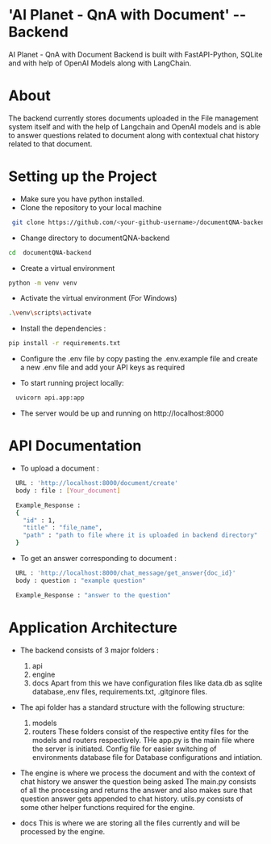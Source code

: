 # 'AI Planet - QnA with Document' --Backend

 AI Planet - QnA with Document Backend is built with FastAPI-Python, SQLite and with help of OpenAI Models along with LangChain.

# About 

The backend currently stores documents uploaded in the File management system itself and with the help of Langchain and OpenAI models and is able to answer questions related to document along with contextual chat history related to that document.


# Setting up the Project

* Make sure you have python installed.
* Clone the repository to your local machine
```bash
 git clone https://github.com/<your-github-username>/documentQNA-backend.git
```
* Change directory to documentQNA-backend
 ```bash
 cd  documentQNA-backend
 ```
* Create a virtual environment
 ```bash
 python -m venv venv
 ```
* Activate the virtual environment (For Windows)
 ```bash
 .\venv\scripts\activate  
 ``` 

* Install the dependencies : 
 ```bash
 pip install -r requirements.txt
 ```
* Configure the .env file by copy pasting the .env.example file and create a new .env file and add your API keys as required 

* To start running project locally:
```bash
  uvicorn api.app:app 
 ```
* The server would be up and running on http://localhost:8000

# API Documentation 

* To upload a document :

```bash
  URL : 'http://localhost:8000/document/create'
  body : file : [Your_document]

  Example_Response : 
  {
    "id" : 1,
    "title" : "file_name",
    "path" : "path to file where it is uploaded in backend directory"
  }
 ```

* To get an answer corresponding to document :

```bash
  URL : 'http://localhost:8000/chat_message/get_answer{doc_id}'
  body : question : "example question"

  Example_Response : "answer to the question"
 ```

# Application Architecture

* The backend consists of 3 major folders : 
  1. api 
  2. engine
  3. docs
  Apart from this we have configuration files like data.db as sqlite database,.env files, requirements.txt, .gitginore files.

* The api folder has a standard structure with the following structure:
  1. models 
  2. routers 
  These folders consist of the respective entity files for the models and routers respectively.
  THe app.py is the main file where the server is initiated.
  Config file for easier switching of environments
  database file for Database configurations and intiation.

* The engine is where we process the document and with the context of chat history we answer the question being asked 
  The main.py consists of all the processing and returns the answer and also makes sure that question answer gets appended to chat history.
  utils.py consists of some other helper functions required for the engine.

* docs 
  This is where we are storing all the files currently and will be processed by the engine.



